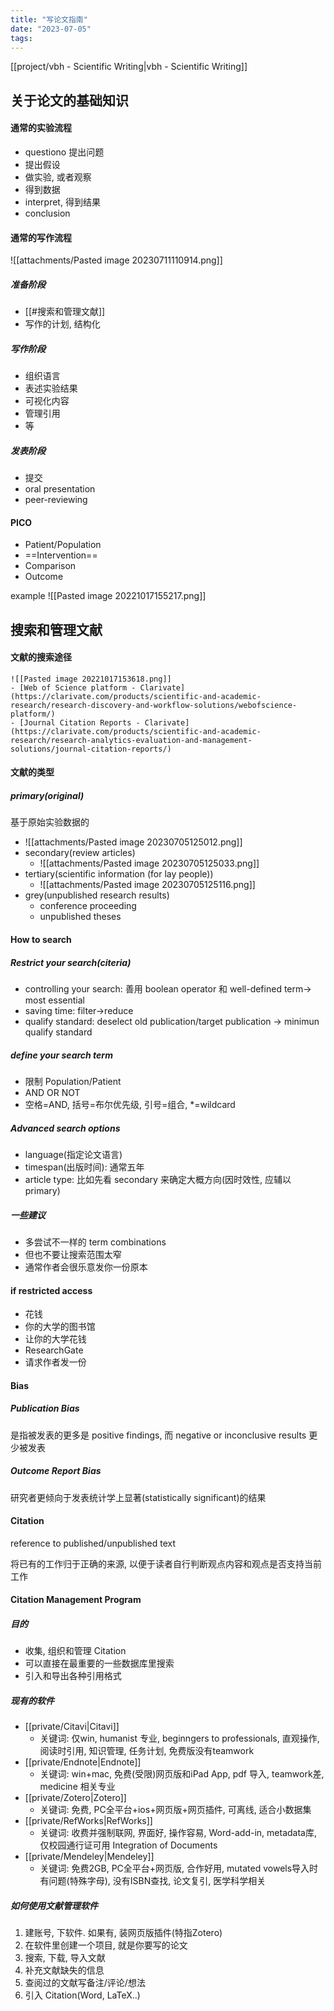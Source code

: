 ```yaml
---
title: "写论文指南"
date: "2023-07-05"
tags:
---
```


[[project/vbh - Scientific Writing|vbh - Scientific Writing]]

## 关于论文的基础知识

#### 通常的实验流程
- questiono 提出问题
- 提出假设
- 做实验, 或者观察
- 得到数据
- interpret, 得到结果
- conclusion

#### 通常的写作流程

![[attachments/Pasted image 20230711110914.png]]

##### 准备阶段
- [[#搜索和管理文献]]
- 写作的计划, 结构化

##### 写作阶段
- 组织语言
- 表述实验结果
- 可视化内容
- 管理引用
- 等

##### 发表阶段
- 提交
- oral presentation
- peer-reviewing

#### PICO
- Patient/Population
- ==Intervention==
- Comparison
- Outcome

example
     ![[Pasted image 20221017155217.png]]


## 搜索和管理文献

#### 文献的搜索途径
	![[Pasted image 20221017153618.png]]
    - [Web of Science platform - Clarivate](https://clarivate.com/products/scientific-and-academic-research/research-discovery-and-workflow-solutions/webofscience-platform/)
    - [Journal Citation Reports - Clarivate](https://clarivate.com/products/scientific-and-academic-research/research-analytics-evaluation-and-management-solutions/journal-citation-reports/)

#### 文献的类型

##### primary(original)
基于原始实验数据的
- ![[attachments/Pasted image 20230705125012.png]]
- secondary(review articles)
    - ![[attachments/Pasted image 20230705125033.png]]
- tertiary(scientific information (for lay people))
    - ![[attachments/Pasted image 20230705125116.png]]
- grey(unpublished research results)
    - conference proceeding
    - unpublished theses
    
#### How to search

##### Restrict your search(citeria)
- controlling your search: 善用 boolean operator 和 well-defined term-> most essential
- saving time: filter->reduce
- qualify standard: deselect old publication/target publication -> minimun qualify standard

##### define your search term
- 限制 Population/Patient
- AND OR NOT
- 空格=AND, 括号=布尔优先级, 引号=组合, \*=wildcard

##### Advanced search options
- language(指定论文语言)
- timespan(出版时间): 通常五年
- article type: 比如先看 secondary 来确定大概方向(因时效性, 应辅以 primary)

##### 一些建议
- 多尝试不一样的 term combinations
- 但也不要让搜索范围太窄
- 通常作者会很乐意发你一份原本

#### if restricted access
- 花钱
- 你的大学的图书馆
- 让你的大学花钱
- ResearchGate
- 请求作者发一份

#### Bias
##### Publication Bias
是指被发表的更多是 positive findings, 而 negative or inconclusive results 更少被发表

##### Outcome Report Bias
研究者更倾向于发表统计学上显著(statistically significant)的结果

#### Citation
reference to published/unpublished text

将已有的工作归于正确的来源, 以便于读者自行判断观点内容和观点是否支持当前工作

#### Citation Management Program

##### 目的
- 收集, 组织和管理 Citation
- 可以直接在最重要的一些数据库里搜索
- 引入和导出各种引用格式

##### 现有的软件
- [[private/Citavi|Citavi]]
    - 关键词: 仅win, humanist 专业, beginngers to professionals, 直观操作, 阅读时引用, 知识管理, 任务计划, 免费版没有teamwork
- [[private/Endnote|Endnote]]
    - 关键词: win+mac, 免费(受限)网页版和iPad App, pdf 导入, teamwork差, medicine 相关专业
- [[private/Zotero|Zotero]]
    - 关键词: 免费, PC全平台+ios+网页版+网页插件, 可离线, 适合小数据集
- [[private/RefWorks|RefWorks]]
    - 关键词: 收费并强制联网, 界面好, 操作容易, Word-add-in, metadata库,  仅校园通行证可用 Integration of Documents
- [[private/Mendeley|Mendeley]]
    - 关键词: 免费2GB, PC全平台+网页版, 合作好用, mutated vowels导入时有问题(特殊字母), 没有ISBN查找, 论文复引, 医学科学相关

##### 如何使用文献管理软件
1. 建账号, 下软件. 如果有, 装网页版插件(特指Zotero)
2. 在软件里创建一个项目, 就是你要写的论文
3. 搜索, 下载, 导入文献
4. 补充文献缺失的信息
5. 查阅过的文献写备注/评论/想法
6. 引入 Citation(Word, LaTeX..)